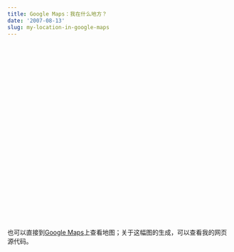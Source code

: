 ```yaml
---
title: Google Maps：我在什么地方？
date: '2007-08-13'
slug: my-location-in-google-maps
---
```


<div id="map" style="width: 100%; height: 400px"></div>

<script src="http://maps.google.com/maps?file=api&amp;v=2&amp;key=ABQIAAAAtD6iPO97YnS5U_uBnl9rThR4eWQKjiHdHzdupEhI_33gu1WDmxRjcAv_JMsytB5qG4_31-p1gI_OyA"type="text/javascript"></script><script type="text/javascript">if (GBrowserIsCompatible()) {var map = new GMap2(document.getElementById("map"));map.addControl(new GSmallMapControl());map.addControl(new GMapTypeControl());map.setCenter(new GLatLng(39.9705, 116.301827), 16);map.setMapType(G_HYBRID_MAP);function createMarker(point) {var marker = new GMarker(point);GEvent.addListener(marker, "click", function() {marker.openInfoWindowHtml("Hello, I'm here! -____-&#124;&#124;");});return marker;}}var point = new GLatLng(39.9705, 116.301827);map.addOverlay(createMarker(point));</script>

也可以直接到[Google Maps](http://bit.ly/vZUsgd)上查看地图；关于这幅图的生成，可以查看我的网页源代码。

